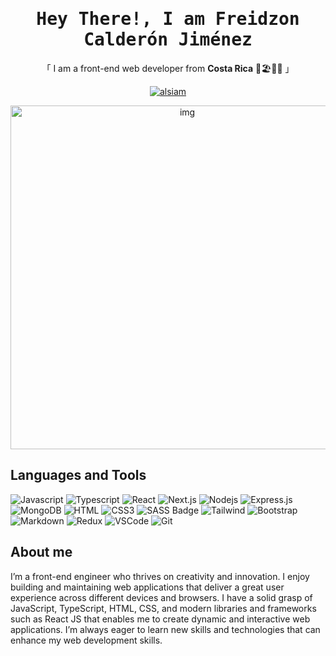 
<h1 align="center">
			<samp>Hey There!, I am <strong>Freidzon Calderón Jiménez</strong> </samp>
</h1>

<p align="center">
  「 I am a front-end web developer from <strong>Costa Rica</strong> 🦥🏖️🌄🌋 」
</p>

<p align="center">
			<a href="https://www.linkedin.com/in/freidzon-calderon/" target="_blank">
				<img
					src="https://img.shields.io/badge/LinkedIn-0077B5?style=for-the-badge&logo=linkedin&logoColor=white"
					alt="alsiam"
				/>
			</a>
</p>

<p align="center">
			<img src="https://user-images.githubusercontent.com/102637227/223205759-f175f521-02b5-411d-af76-241cc66e9820.svg" width="550" alt="img" />
</p>

## Languages and Tools

![Javascript](https://img.shields.io/badge/Javascript-F0DB4F?style=for-the-badge&labelColor=black&logo=javascript&logoColor=F0DB4F) ![Typescript](https://img.shields.io/badge/Typescript-007acc?style=for-the-badge&labelColor=black&logo=typescript&logoColor=007acc) ![React](https://img.shields.io/badge/-React-61DBFB?style=for-the-badge&labelColor=black&logo=react&logoColor=61DBFB) ![Next.js](https://img.shields.io/badge/next.js-000000?style=for-the-badge&logo=nextdotjs&logoColor=white) ![Nodejs](https://img.shields.io/badge/Nodejs-3C873A?style=for-the-badge&labelColor=black&logo=node.js&logoColor=3C873A) ![Express.js](https://img.shields.io/badge/Express.js-000000?style=for-the-badge&logo=express&logoColor=white) ![MongoDB](https://img.shields.io/badge/MongoDB-4EA94B?style=for-the-badge&logo=mongodb&logoColor=white) ![HTML](https://img.shields.io/badge/HTML5-E34F26?style=for-the-badge&logo=html5&logoColor=white) ![CSS3](https://img.shields.io/badge/CSS3-1572B6?style=for-the-badge&logo=css3&logoColor=white) ![SASS Badge](https://img.shields.io/badge/Sass-CC6699?style=for-the-badge&logo=sass&logoColor=white) ![Tailwind](https://img.shields.io/badge/Tailwind_CSS-092749?style=for-the-badge&logo=tailwindcss&logoColor=06B6D4&labelColor=000000) ![Bootstrap](https://img.shields.io/badge/Bootstrap-563D7C?style=for-the-badge&logo=bootstrap&logoColor=white) ![Markdown](https://img.shields.io/badge/Markdown-000000?style=for-the-badge&logo=markdown&logoColor=white) ![Redux](https://img.shields.io/badge/Redux-593D88?style=for-the-badge&logo=redux&logoColor=white) ![VSCode](https://img.shields.io/badge/Visual_Studio-0078d7?style=for-the-badge&logo=visual%20studio&logoColor=white) ![Git](https://img.shields.io/badge/Git-F05032?style=for-the-badge&logo=git&logoColor=white)
   
## About me

I’m a front-end engineer who thrives on creativity and innovation. I enjoy building and maintaining web applications that deliver a great user experience across different devices and browsers. I have a solid grasp of JavaScript, TypeScript, HTML, CSS, and modern libraries and frameworks such as React JS that enables me to create dynamic and interactive web applications. I’m always eager to learn new skills and technologies that can enhance my web development skills.
